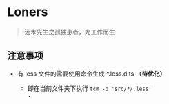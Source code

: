 # Loners

> 汤木先生之孤独患者，为工作而生

## 注意事项

- 有 less 文件的需要使用命令生成 \*.less.d.ts **（待优化）**

  - 即在当前文件夹下执行 <code>tcm -p 'src/\*_/_.less' .</code>
